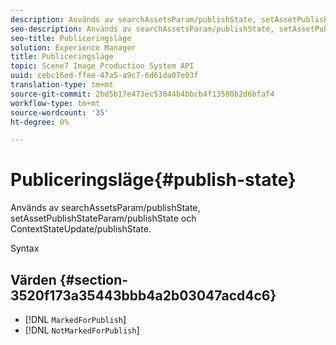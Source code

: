 ```yaml
---
description: Används av searchAssetsParam/publishState, setAssetPublishStateParam/publishState och ContextStateUpdate/publishState.
seo-description: Används av searchAssetsParam/publishState, setAssetPublishStateParam/publishState och ContextStateUpdate/publishState.
seo-title: Publiceringsläge
solution: Experience Manager
title: Publiceringsläge
topic: Scene7 Image Production System API
uuid: cebc16ed-ffee-47a5-a9c7-6d61da07e03f
translation-type: tm+mt
source-git-commit: 2bd5b17e473ec53844b4bbcb4f13580b2d6bfaf4
workflow-type: tm+mt
source-wordcount: '35'
ht-degree: 0%

---
```



# Publiceringsläge{#publish-state}

Används av searchAssetsParam/publishState, setAssetPublishStateParam/publishState och ContextStateUpdate/publishState.

Syntax

## Värden {#section-3520f173a35443bbb4a2b03047acd4c6}

* [!DNL `MarkedForPublish`]
* [!DNL `NotMarkedForPublish`]

